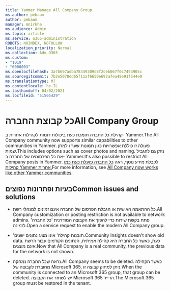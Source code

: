 ```yaml
---
title: Yammer Manage All Company Group
ms.author: pebaum
author: pebaum
manager: mnirkhe
ms.audience: Admin
ms.topic: article
ms.service: o365-administration
ROBOTS: NOINDEX, NOFOLLOW
localization_priority: Normal
ms.collection: Adm_O365
ms.custom:
- "1019"
- "6000003"
ms.openlocfilehash: 3a7b607adba78349309d8f2ceb067f0c7493905c
ms.sourcegitcommit: 7b2e5078dd65f11af6650e692a7ea48e91f544e0
ms.translationtype: MT
ms.contentlocale: he-IL
ms.lasthandoff: 04/02/2021
ms.locfileid: "51505429"
---
```

# <a name="all-company-group"></a><span data-ttu-id="2b030-102">כל קבוצת החברה</span><span class="sxs-lookup"><span data-stu-id="2b030-102">All Company Group</span></span>

<span data-ttu-id="2b030-103">קהילת כל החברה תומכת כעת ביכולות דומות לקהילות אחרות ב- Yammer.</span><span class="sxs-lookup"><span data-stu-id="2b030-103">The All Company community now supports similar capabilities to other communities in Yammer.</span></span> <span data-ttu-id="2b030-104">פעולה זו כוללת אפשרויות כגון תמונות שער ו למתן שמות.</span><span class="sxs-lookup"><span data-stu-id="2b030-104">This includes options such as cover photos and naming.</span></span> <span data-ttu-id="2b030-105">ניתן גם להגביל את כל הפרסומים של החברה ב- Yammer.</span><span class="sxs-lookup"><span data-stu-id="2b030-105">It's also possible to restrict All Company posts in Yammer.</span></span> <span data-ttu-id="2b030-106">לקבלת מידע נוסף, ראה [כל החברה פועלת כעת כמו קהילות Yammer אחרות.](https://docs.microsoft.com/yammer/manage-yammer-groups/yammer-all-company-yammer-community)</span><span class="sxs-lookup"><span data-stu-id="2b030-106">For more information, see [All Company now works like other Yammer communities](https://docs.microsoft.com/yammer/manage-yammer-groups/yammer-all-company-yammer-community).</span></span>

## <a name="common-issues-and-solutions"></a><span data-ttu-id="2b030-107">בעיות ופתרונות נפוצים</span><span class="sxs-lookup"><span data-stu-id="2b030-107">Common issues and solutions</span></span>

- <span data-ttu-id="2b030-108">כל ההתאמה האישית או הגבלת הפרסום של החברה אינם זמינים למנהלי רשת.</span><span class="sxs-lookup"><span data-stu-id="2b030-108">All Company customization or posting restriction is not available to network admins.</span></span> <span data-ttu-id="2b030-109">פתח בקשת שירות כדי להפוך את הקבוצה המודרנית 'כל החברה' לזמינה.</span><span class="sxs-lookup"><span data-stu-id="2b030-109">Open a service request to enable the modern All Company group.</span></span>

- <span data-ttu-id="2b030-110">'תובנות קהילה' אינו מציג נתונים ישנים.</span><span class="sxs-lookup"><span data-stu-id="2b030-110">Community Insights doesn't show old data.</span></span> <span data-ttu-id="2b030-111">כעת, כאשר כל החברה היא קהילה אמיתית, הנתונים הקודמים עבור הרשת אינם מוצגים.</span><span class="sxs-lookup"><span data-stu-id="2b030-111">Now that All Company is a real community, the previous data for the network is not shown.</span></span>

- <span data-ttu-id="2b030-112">נראה שכל החברה נמחקה.</span><span class="sxs-lookup"><span data-stu-id="2b030-112">All Company seems to be deleted.</span></span> <span data-ttu-id="2b030-113">כאשר הקהילה מחוברת לקבוצה של Microsoft 365, ניתן למחוק קבוצה זו.</span><span class="sxs-lookup"><span data-stu-id="2b030-113">When the community is connected to an Microsoft 365 group, that group can be deleted.</span></span> <span data-ttu-id="2b030-114">יש לשחזר את הקבוצה Microsoft 365 הדייר.</span><span class="sxs-lookup"><span data-stu-id="2b030-114">The Microsoft 365 group must be restored in the tenant.</span></span>

